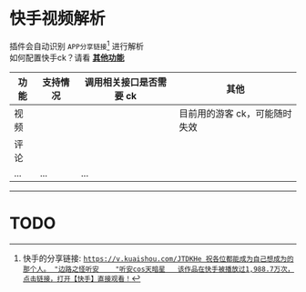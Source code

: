 # 快手视频解析

插件会自动识别 `APP分享链接`[^1] 进行解析<br>
如何配置快手ck？请看 [**其他功能**](./other.md#配置不同平台的-cookies)

| 功能 | 支持情况 | 调用相关接口是否需要 ck | 其他                                                                  |
| ---- | -------- | ----------------------- | --------------------------------------------------------------------- |
| 视频 | <i class="fa-solid fa-check fa-shake fa-lg" style="color: #58fe79;"></i>       | <i class="fa-solid fa-check fa-shake fa-lg" style="color: #ff0000;"></i>                      | 目前用的游客 ck，可能随时失效 |
| 评论 | <i class="fa-solid fa-check fa-shake fa-lg" style="color: #58fe79;"></i>       | <i class="fa-solid fa-check fa-shake fa-lg" style="color: #ff0000;"></i>                      |                                                                       |
| ...  | ...      | ...                     |                                                                       |

---

[^1]: 快手的分享链接: [`https://v.kuaishou.com/JTDKHe 祝各位都能成为自己想成为的那个人。 "边路之怪听安    "听安cos天暗星   该作品在快手被播放过1,988.7万次，点击链接，打开【快手】直接观看！`](https://v.kuaishou.com/JTDKHe)

# TODO
<Task status="已发布" content="自定义 ck 由 [**@ikenxuan**](https://github.com/ikenxuan) 在 [**2a8afd**](https://github.com/ikenxuan/kkkkkk-10086/commit/2a8afd9ca06ac29c3d1e4726aa7a59a1e70e37cf) 完成"></Task>
<Task status="开发中" content="图集"></Task>
<Task status="已发布" content="评论 由 [**@ikenxuan**](https://github.com/ikenxuan) 在 [**b37949**](https://github.com/ikenxuan/kkkkkk-10086/commit/b379497062b4a3be29017635824c8381dbb9f9be) 完成"></Task>
<Task status="待确定" content="~~用户主视频列表~~"></Task>
<Task status="待确定" content="~~视频更新推送~~"></Task>

